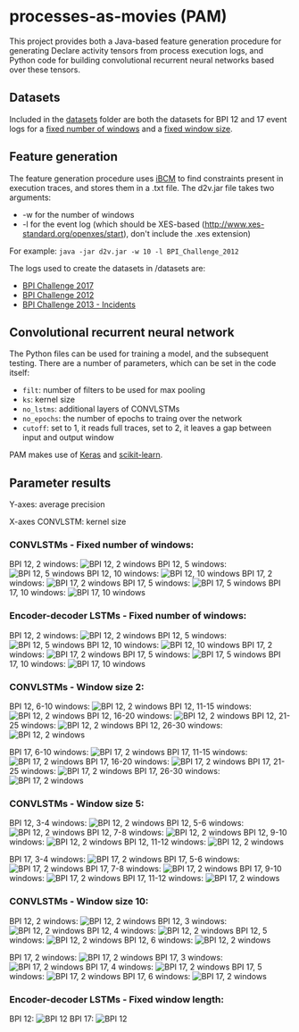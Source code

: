 # processes-as-movies (PAM)

This project provides both a Java-based feature generation procedure for generating Declare activity tensors from process execution logs, and Python code for building convolutional recurrent neural networks based over these tensors. 

## Datasets
Included in the [datasets](./datasets/) folder are both the datasets for BPI 12 and 17 event logs for a [fixed number of windows](./datasets/fixed_no_windows/) and a [fixed window size](./datasets/fixed_window_size).

## Feature generation
The feature generation procedure uses [iBCM](https://github.com/JohannesDeSmedt/iBCM) to find constraints present in execution traces, and stores them in a .txt file.
The d2v.jar file takes two arguments:
* -w for the number of windows
* -l for the event log (which should be XES-based (http://www.xes-standard.org/openxes/start), don't include the .xes extension)

For example: `java -jar d2v.jar -w 10 -l BPI_Challenge_2012` 

The logs used to create the datasets in /datasets are:
* [BPI Challenge 2017](https://data.4tu.nl/repository/uuid:5f3067df-f10b-45da-b98b-86ae4c7a310b)
* [BPI Challenge 2012](https://data.4tu.nl/repository/uuid:3926db30-f712-4394-aebc-75976070e91f)
* [BPI Challenge 2013 - Incidents](https://data.4tu.nl/repository/uuid:500573e6-accc-4b0c-9576-aa5468b10cee)

## Convolutional recurrent neural network
The Python files can be used for training a model, and the subsequent testing. There are a number of parameters, which can be set in the code itself:
* `filt`: number of filters to be used for max pooling
* `ks`: kernel size
* `no_lstms`: additional layers of CONVLSTMs
* `no_epochs`: the number of epochs to traing over the network
* `cutoff`: set to 1, it reads full traces, set to 2, it leaves a gap between input and output window

PAM makes use of [Keras](https://keras.io/) and [scikit-learn](https://scikit-learn.org/stable/).

## Parameter results
Y-axes: average precision

X-axes CONVLSTM: kernel size

### CONVLSTMs - Fixed number of windows:

BPI 12, 2 windows:
![BPI 12, 2 windows](/results/CONVbpi122.png)
BPI 12, 5 windows:
![BPI 12, 5 windows](/results/CONVbpi125.png)
BPI 12, 10 windows:
![BPI 12, 10 windows](/results/CONVbpi1210.png)
BPI 17, 2 windows:
![BPI 17, 2 windows](/results/CONVbpi172.png)
BPI 17, 5 windows:
![BPI 17, 5 windows](/results/CONVbpi175.png)
BPI 17, 10 windows:
![BPI 17, 10 windows](/results/CONVbpi1710.png)

### Encoder-decoder LSTMs - Fixed number of windows:
BPI 12, 2 windows:
![BPI 12, 2 windows](/results/DEbpi122.png)
BPI 12, 5 windows:
![BPI 12, 5 windows](/results/DEbpi125.png)
BPI 12, 10 windows:
![BPI 12, 10 windows](/results/DEbpi1210.png)
BPI 17, 2 windows:
![BPI 17, 2 windows](/results/DEbpi172.png)
BPI 17, 5 windows:
![BPI 17, 5 windows](/results/DEbpi175.png)
BPI 17, 10 windows:
![BPI 17, 10 windows](/results/DEbpi1710.png)

### CONVLSTMs - Window size 2:
BPI 12, 6-10 windows:
![BPI 12, 2 windows](/results/CONVbpi12210u20.png)
BPI 12, 11-15 windows:
![BPI 12, 2 windows](/results/CONVbpi12220u30.png)
BPI 12, 16-20 windows:
![BPI 12, 2 windows](/results/CONVbpi12230u40.png)
BPI 12, 21-25 windows:
![BPI 12, 2 windows](/results/CONVbpi12240u50.png)
BPI 12, 26-30 windows:
![BPI 12, 2 windows](/results/CONVbpi12250u60.png)

BPI 17, 6-10 windows:
![BPI 17, 2 windows](/results/CONVbpi17210u20.png)
BPI 17, 11-15 windows:
![BPI 17, 2 windows](/results/CONVbpi17220u30.png)
BPI 17, 16-20 windows:
![BPI 17, 2 windows](/results/CONVbpi17230u40.png)
BPI 17, 21-25 windows:
![BPI 17, 2 windows](/results/CONVbpi17240u50.png)
BPI 17, 26-30 windows:
![BPI 17, 2 windows](/results/CONVbpi17250u60.png)

### CONVLSTMs - Window size 5:
BPI 12, 3-4 windows:
![BPI 12, 2 windows](/results/CONVbpi12510u20.png)
BPI 12, 5-6 windows:
![BPI 12, 2 windows](/results/CONVbpi12520u30.png)
BPI 12, 7-8 windows:
![BPI 12, 2 windows](/results/CONVbpi12530u40.png)
BPI 12, 9-10 windows:
![BPI 12, 2 windows](/results/CONVbpi12540u50.png)
BPI 12, 11-12 windows:
![BPI 12, 2 windows](/results/CONVbpi12550u60.png)

BPI 17, 3-4 windows:
![BPI 17, 2 windows](/results/CONVbpi17510u20.png)
BPI 17, 5-6 windows:
![BPI 17, 2 windows](/results/CONVbpi17520u30.png)
BPI 17, 7-8 windows:
![BPI 17, 2 windows](/results/CONVbpi17530u40.png)
BPI 17, 9-10 windows:
![BPI 17, 2 windows](/results/CONVbpi17540u50.png)
BPI 17, 11-12 windows:
![BPI 17, 2 windows](/results/CONVbpi17550u60.png)

### CONVLSTMs - Window size 10:
BPI 12, 2 windows:
![BPI 12, 2 windows](/results/CONVbpi121010u20.png)
BPI 12, 3 windows:
![BPI 12, 2 windows](/results/CONVbpi121020u30.png)
BPI 12, 4 windows:
![BPI 12, 2 windows](/results/CONVbpi121030u40.png)
BPI 12, 5 windows:
![BPI 12, 2 windows](/results/CONVbpi121040u50.png)
BPI 12, 6 windows:
![BPI 12, 2 windows](/results/CONVbpi121050u60.png)

BPI 17, 2 windows:
![BPI 17, 2 windows](/results/CONVbpi171010u20.png)
BPI 17, 3 windows:
![BPI 17, 2 windows](/results/CONVbpi171020u30.png)
BPI 17, 4 windows:
![BPI 17, 2 windows](/results/CONVbpi171030u40.png)
BPI 17, 5 windows:
![BPI 17, 2 windows](/results/CONVbpi171040u50.png)
BPI 17, 6 windows:
![BPI 17, 2 windows](/results/CONVbpi171050u60.png)

### Encoder-decoder LSTMs - Fixed window length:
BPI 12:
![BPI 12](/results/DEbpi12.png)
BPI 17:
![BPI 12](/results/DEbpi17.png)
